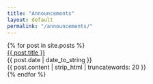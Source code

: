 ```yaml
---
title: "Announcements"
layout: default
permalink: "/announcements/"
---
```


<div class="announcements">
	{% for post in site.posts %}
	<div class="post">
		<div class="head">
			<div class="post-title">
				<a href="{{ post.url }}">
					{{ post.title }}
				</a>
			</div>
			<div class="post-date">
				{{ post.date | date_to_string }}
			</div>
		</div>
		<div class="post-excerpt">{{ post.content | strip_html | truncatewords: 20 }}</div>
	</div>
	{% endfor %}
</div>
